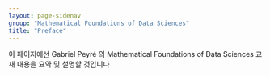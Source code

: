 ```yaml
---
layout: page-sidenav
group: "Mathematical Foundations of Data Sciences"
title: "Preface"
---
```


이 페이지에선 Gabriel Peyré 의 Mathematical Foundations of Data Sciences 교재 내용을 요약 및 설명할 것입니다